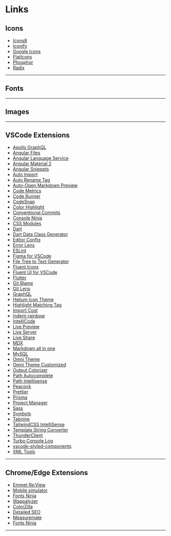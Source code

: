 ﻿# Links

## Icons
- [Icons8](https://icons8.com/icons)
- [Iconify](https://iconify.design/)
- [Google Icons](https://fonts.google.com/icons)
- [FlatIcons](https://www.flaticon.com/)
- [Phosphor](https://phosphoricons.com/)
- [Radix](https://www.radix-ui.com/icons)

---
## Fonts

---
## Images

---
## VSCode Extensions
- [Apollo GraphQL]()
- [Angular Files]()
- [Angular Language Service]()
- [Angular Material 2]()
- [Angular Snippets]()
- [Auto Import]()
- [Auto Rename Tag]()
- [Auto-Open Markdown Preview]()
- [Code Metrics]()
- [Code Runner]()
- [CodeSnap]()
- [Color Highlight]()
- [Conventional Commits]()
- [Console Ninja]()
- [CSS Modules]()
- [Dart]()
- [Dart Data Class Generator]()
- [Editor Config]()
- [Error Lens]()
- [ESLint]()
- [Figma for VSCode]()
- [File Tree to Text Generator]()
- [Fluent Icons]()
- [Fluent UI for VSCode]()
- [Flutter]()
- [Git Blame]()
- [Git Lens]()
- [GraphQL]()
- [Helium Icon Theme]()
- [Highlight Matching Tag]()
- [Import Cost]()
- [indent-rainbow]()
- [IntelliCode]()
- [Live Preview]()
- [Live Server]()
- [Live Share]()
- [MDX]()
- [Markdown all in one]()
- [MySQL]()
- [Omni Theme]()
- [Omni Theme Customized]()
- [Output Colorizer]()
- [Path Autocomplete]()
- [Path Intellisense]()
- [Peacock]()
- [Prettier]()
- [Prisma]()
- [Project Manager]()
- [Sass]()
- [Symbols]()
- [Tabnine]()
- [TailwindCSS IntelliSense]()
- [Template String Converter]()
- [ThunderClient]()
- [Turbo Console Log]()
- [vscode-styled-components]()
- [XML Tools]()


---
## Chrome/Edge Extensions
- [Emmet Re:View](https://www.example.com](https://chrome.google.com/webstore/detail/emmet-review/epejoicbhllgiimigokgjdoijnpaphdp?hl=pt-BR)https://chrome.google.com/webstore/detail/emmet-review/epejoicbhllgiimigokgjdoijnpaphdp?hl=pt-BR)
- [Mobile simulator](https://chrome.google.com/webstore/detail/mobile-simulator-responsi/ckejmhbmlajgoklhgbapkiccekfoccmk?utm_source=ext_sidebar&hl=en-US)
- [Fonts Ninja](https://chrome.google.com/webstore/detail/fonts-ninja/eljapbgkmlngdpckoiiibecpemleclhh?utm_source=ext_sidebar&hl=en-US)
- [Wappalyzer](https://www.example.com](https://chrome.google.com/webstore/detail/wappalyzer-technology-pro/gppongmhjkpfnbhagpmjfkannfbllamg?utm_source=ext_sidebar&hl=en-US)https://chrome.google.com/webstore/detail/wappalyzer-technology-pro/gppongmhjkpfnbhagpmjfkannfbllamg?utm_source=ext_sidebar&hl=en-US)
- [ColorZilla](https://chrome.google.com/webstore/detail/colorzilla/bhlhnicpbhignbdhedgjhgdocnmhomnp?utm_source=ext_sidebar&hl=en-US)
- [Detailed SEO](https://chrome.google.com/webstore/detail/detailed-seo-extension/pfjdepjjfjjahkjfpkcgfmfhmnakjfba?utm_source=ext_sidebar&hl=en-US)
- [Measuremate](https://chrome.google.com/webstore/detail/measuremate/fcbffocoaopnenhgbchlchgndohggdei?utm_source=ext_sidebar&hl=en-US)
- [Fonts Ninja](https://chromewebstore.google.com/detail/fonts-ninja/eljapbgkmlngdpckoiiibecpemleclhh?pli=1)

---
